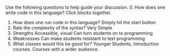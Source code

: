 Use the following questions to help guide your discussion.
0. How does one write code in this language?
Click blocks together.
1. How does one run code in this language?
Simply hit the start button
2. Rate the complexity of the syntax?
Very Simple
3. Strengths
Accessible, visual
Can turn students on to programming
4. Weaknesses
Can make students resistant to text programming
5. What classes would this be good for?
Younger Students, Introduction courses. Courses with a wider audience.